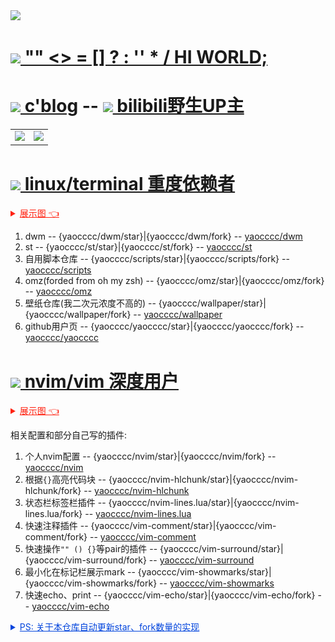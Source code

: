 <img src="https://img.icons8.com/dusk/100/github.png"/>

# [<img src="https://img.icons8.com/ios-filled/36/null/logic-data-types.png"/> "" <> = [] ? : '' * / HI WORLD;](#TOP)

# [<img src="https://img.icons8.com/material-two-tone/24/60AEDE/cloud-link.png"/> c'blog](https://yaocc.cc) -- [<img src="https://img.icons8.com/color/28/bilibili.png"/> bilibili野生UP主](https://space.bilibili.com/303522232/)

<table border="0">
  <tr>
    <td>
      <a href="#TOP">
        <img src="https://github-readme-stats.vercel.app/api/top-langs/?username=yaocccc&layout=compact&hide=VHDL,javascript&langs_count=8&hide_border=true" style="color:gray;cursor:pointer;pointer-events:none;">
      </a>
    </td>
    <td>
      <a href="#TOP">
        <img src="https://github-readme-stats.vercel.app/api?username=yaocccc&count_private=true&show_icons=true&theme=buefy&hide_border=true" style="color:gray;cursor:pointer;pointer-events:none;">
      </a>
    </td>
  </tr>
</table>

# [<img src="https://img.icons8.com/small/24/null/console.png"/> linux/terminal 重度依赖者](https://www.bilibili.com/video/BV1Ef4y1Z7kA)

<details style="cursor: pointer; text-decoration:underline; color: #F21;">
  <summary>展示图 👈</summary>
  
  ![show-linux](./show-linux.gif)

</details>

1. dwm -- {yaocccc/dwm/star}|{yaocccc/dwm/fork} -- [yaocccc/dwm](https://github.com/yaocccc/dwm)
2. st  -- {yaocccc/st/star}|{yaocccc/st/fork} -- [yaocccc/st](https://github.com/yaocccc/st)
3. 自用脚本仓库 -- {yaocccc/scripts/star}|{yaocccc/scripts/fork} -- [yaocccc/scripts](https://github.com/yaocccc/scripts)
4. omz(forded from oh my zsh) -- {yaocccc/omz/star}|{yaocccc/omz/fork} -- [yaocccc/omz](https://github.com/yaocccc/omz)
5. 壁纸仓库(我二次元浓度不高的) -- {yaocccc/wallpaper/star}|{yaocccc/wallpaper/fork} -- [yaocccc/wallpaper](https://github.com/yaocccc/wallpaper)
6. github用户页 -- {yaocccc/yaocccc/star}|{yaocccc/yaocccc/fork} -- [yaocccc/yaocccc](https://github.com/yaocccc/yaocccc)

# [<img src="https://img.icons8.com/external-tal-revivo-filled-tal-revivo/24/null/external-vim-a-highly-configurable-text-editor-for-efficiently-creating-and-changing-any-kind-of-text-logo-filled-tal-revivo.png"/> nvim/vim 深度用户](https://github.com/yaocccc/nvim)

<details style="cursor: pointer; text-decoration:underline; color: #F21;">
  <summary>展示图 👈</summary>
  
  ![show-nvim](./show-nvim.gif)

</details>

相关配置和部分自己写的插件:

1. 个人nvim配置 -- {yaocccc/nvim/star}|{yaocccc/nvim/fork} -- [yaocccc/nvim](https://github.com/yaocccc/nvim)
2. 根据`{}`高亮代码块 -- {yaocccc/nvim-hlchunk/star}|{yaocccc/nvim-hlchunk/fork} -- [yaocccc/nvim-hlchunk](https://github.com/yaocccc/nvim-hlchunk)
3. 状态栏标签栏插件 -- {yaocccc/nvim-lines.lua/star}|{yaocccc/nvim-lines.lua/fork} -- [yaocccc/nvim-lines.lua](https://github.com/yaocccc/nvim-lines.lua)
4. 快速注释插件 -- {yaocccc/vim-comment/star}|{yaocccc/vim-comment/fork} -- [yaocccc/vim-comment](https://github.com/yaocccc/vim-comment)
4. 快速操作`"" () {}`等pair的插件 -- {yaocccc/vim-surround/star}|{yaocccc/vim-surround/fork} -- [yaocccc/vim-surround](https://github.com/yaocccc/vim-surround)
5. 最小化在标记栏展示mark -- {yaocccc/vim-showmarks/star}|{yaocccc/vim-showmarks/fork} -- [yaocccc/vim-showmarks](https://github.com/yaocccc/vim-showmarks)
6. 快速echo、print -- {yaocccc/vim-echo/star}|{yaocccc/vim-echo/fork} -- [yaocccc/vim-echo](https://github.com/yaocccc/vim-echo)

<details style="cursor: pointer; text-decoration:underline; color: #04D;">
  <summary>PS: 关于本仓库自动更新star、fork数量的实现</summary>

  ---

  主要见以下两个workflow文件 具体见注释  
  更新readme [./github/workflows/up.yml](https://github.com/yaocccc/yaocccc/blob/master/.github/workflows/up.yml)  
  调用更新动作 [./github/workflows/call.yml](https://github.com/yaocccc/yaocccc/blob/master/.github/workflows/call.yml)  

</details>
